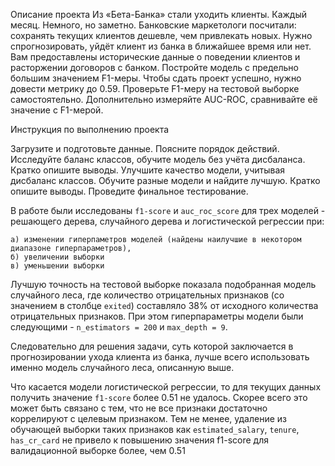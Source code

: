 Описание проекта
Из «Бета-Банка» стали уходить клиенты. Каждый месяц. Немного, но заметно. Банковские маркетологи посчитали: сохранять текущих клиентов дешевле, чем привлекать новых.
Нужно спрогнозировать, уйдёт клиент из банка в ближайшее время или нет. Вам предоставлены исторические данные о поведении клиентов и расторжении договоров с банком. 
Постройте модель с предельно большим значением F1-меры. Чтобы сдать проект успешно, нужно довести метрику до 0.59. Проверьте F1-меру на тестовой выборке самостоятельно.
Дополнительно измеряйте AUC-ROC, сравнивайте её значение с F1-мерой.

Инструкция по выполнению проекта

Загрузите и подготовьте данные. Поясните порядок действий.
Исследуйте баланс классов, обучите модель без учёта дисбаланса. Кратко опишите выводы.
Улучшите качество модели, учитывая дисбаланс классов. Обучите разные модели и найдите лучшую. Кратко опишите выводы.
Проведите финальное тестирование.


В работе были исследованы `f1-score` и `auc_roc_score` для трех моделей - решающего дерева, случайного дерева и логистической регрессии при:

    а) изменении гиперпаметров моделей (найдены наилучшие в некотором диапазоне гиперпараметров), 
    б) увеличении выборки
    в) уменьшении выборки

Лучшую точность на тестовой выборке показала подобранная модель случайного леса, где количество отрицательных признаков (со значением в столбце `exited`) составляло 38% от исходного количества отрицательных признаков. При этом гиперпараметры модели были следующими - `n_estimators = 200` и `max_depth = 9`.

Следовательно для решения задачи, суть которой заключается в прогнозировании ухода клиента из банка, лучше всего использовать именно модель случайного леса, описанную выше. 

Что касается модели логистической регрессии, то для текущих данных получить значение `f1-score` более 0.51 не удалось. Скорее всего это может быть связано с тем, что не все признаки достаточно коррелируют с целевым признаком. Тем не менее, удаление из обучающей выборки таких признаков как `estimated_salary`, `tenure`, `has_cr_card` не привело к повышению значения f1-score для валидационной выборке более, чем 0.51
